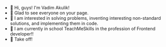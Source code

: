  - :boy: Hi, guys! I'm Vadim Akulik! 
 - :eyes: Glad to see everyone on your page.
 - :muscle: I am interested in solving problems, inventing interesting non-standard solutions, and implementing them in code.
 - :briefcase: I am currently in school TeachMeSkills in the profession of Frontend developer!!
 - :rocket: Take off!
<!---
lodkaby/Vadim-Akulik is a ✨ special ✨ repository because its `README.md` (this file) appears on your GitHub profile.
You can click the Preview link to take a look at your changes.
---> 
